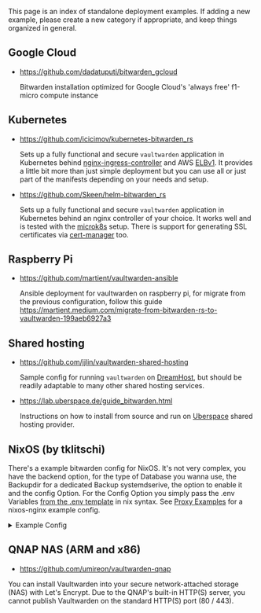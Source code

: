 This page is an index of standalone deployment examples. If adding a new example, please create a new category if appropriate, and keep things organized in general.

## Google Cloud

* https://github.com/dadatuputi/bitwarden_gcloud

  Bitwarden installation optimized for Google Cloud's 'always free' f1-micro compute instance

## Kubernetes

* https://github.com/icicimov/kubernetes-bitwarden_rs

  Sets up a fully functional and secure `vaultwarden` application in Kubernetes behind [nginx-ingress-controller](https://github.com/kubernetes/ingress-nginx) and AWS [ELBv1](https://aws.amazon.com/elasticloadbalancing/features/#Details_for_Elastic_Load_Balancing_Products). It provides a little bit more than just simple deployment but you can use all or just part of the manifests depending on your needs and setup.

* https://github.com/Skeen/helm-bitwarden_rs

  Sets up a fully functional and secure `vaultwarden` application in Kubernetes behind an nginx controller of your choice. It works well and is tested with the [microk8s](https://microk8s.io/) setup. There is support for generating SSL certificates via [cert-manager](https://github.com/jetstack/cert-manager) too.

## Raspberry Pi

* https://github.com/martient/vaultwarden-ansible

  Ansible deployment for vaultwarden on raspberry pi, for migrate from the previous configuration, follow this guide https://martient.medium.com/migrate-from-bitwarden-rs-to-vaultwarden-199aeb6927a3


## Shared hosting

* https://github.com/jjlin/vaultwarden-shared-hosting

  Sample config for running `vaultwarden` on [DreamHost](https://www.dreamhost.com/), but should be readily adaptable to many other shared hosting services.

* https://lab.uberspace.de/guide_bitwarden.html

  Instructions on how to install from source and run on [Uberspace](https://uberspace.de/en/) shared hosting provider.


## NixOS (by tklitschi)
  There's a example bitwarden config for NixOS. It's not very complex, you have the backend option, for the type of Database you wanna use, the Backupdir for a dedicated Backup systemdserive, the option to enable it and the config Option. For the Config Option you simply pass the .env Variables [from the .env template](https://github.com/dani-garcia/vaultwarden/blob/1.13.1/.env.template) in nix syntax.
See [Proxy Examples](https://github.com/dani-garcia/vaultwarden/wiki/Proxy-examples) for a nixos-nginx example config.
<details>
<summary>Example Config</summary><br/>

```nix
{pkgs,...}:
{
  services.bitwarden_rs = {
  enable = true;
  backupDir = "/mnt/bitwarden";
  

  config = {
      WEB_VAULT_FOLDER = "${pkgs.bitwarden_rs-vault}/share/bitwarden_rs/vault";
      WEB_VAULT_ENABLED = true;
      LOG_FILE = "/var/log/bitwarden";
      WEBSOCKET_ENABLED= true;
      WEBSOCKET_ADDRESS = "0.0.0.0";
      WEBSOCKET_PORT = 3012;
      SIGNUPS_VERIFY = true;
      ADMIN_TOKEN = (import /etc/nixos/secret/bitwarden.nix).ADMIN_TOKEN;
      DOMAIN = "https://exmaple.com";
      YUBICO_CLIENT_ID = (import /etc/nixos/secret/bitwarden.nix).YUBICO_CLIENT_ID;
      YUBICO_SECRET_KEY = (import /etc/nixos/secret/bitwarden.nix).YUBICO_SECRET_KEY;
      YUBICO_SERVER = "https://api.yubico.com/wsapi/2.0/verify";
      SMTP_HOST = "mx.example.com";
      SMTP_FROM = "bitwarden@example.com";
      SMTP_FROM_NAME = "Bitwarden_RS";
      SMTP_PORT = 587;
      SMTP_SSL = true;
      SMTP_USERNAME= (import /etc/nixos/secret/bitwarden.nix).SMTP_USERNAME;
      SMTP_PASSWORD = (import /etc/nixos/secret/bitwarden.nix).SMTP_PASSWORD;
      SMTP_TIMEOUT = 15;
      ROCKET_PORT = 8812;
    };
  };

  environment.systemPackages = with pkgs; [
    bitwarden_rs-vault
  ];

}
```

If you have any Questions about this part, feel Free to contact me. I on @litschi:litschi.xyz on matrix an litschi on IRC (hackint and freenode) or simply ask in the vaultwarden matrix.org chanel.

</details>

## QNAP NAS (ARM and x86)

* https://github.com/umireon/vaultwarden-qnap

You can install Vaultwarden into your secure network-attached storage (NAS) with Let's Encrypt.
Due to the QNAP's built-in HTTP(S) server, you cannot publish Vaultwarden on the standard HTTP(S) port (80 / 443).
